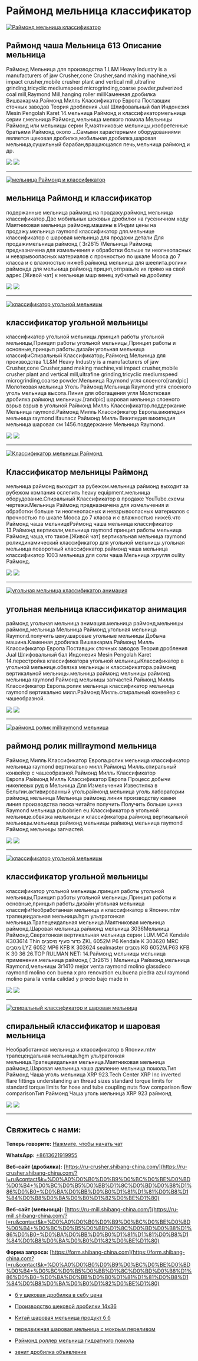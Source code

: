 # Раймонд мельница классификатор

<a href="https://swt.shibang-china.com/?l=ru&img&k=%D0%A0%D0%B0%D0%B9%D0%BC%D0%BE%D0%BD%D0%B4+%D0%BC%D0%B5%D0%BB%D1%8C%D0%BD%D0%B8%D1%86%D0%B0+%D0%BA%D0%BB%D0%B0%D1%81%D1%81%D0%B8%D1%84%D0%B8%D0%BA%D0%B0%D1%82%D0%BE%D1%80" target="_blank">![Раймонд мельница классификатор](http://static.shibang-china.com/all-800x300/1127.jpg)</a>

## Раймонд чаша Мельница 613 Описание мельница
Раймонд Мельница для производства 1.L&amp;M Heavy Industry is a manufacturers of jaw Crusher,cone Crusher,sand making machine,vsi impact crusher,mobile crusher plant and vertical mill,ultrafine grinding,tricyclic mediumspeed microgrinding,coarse powder,pulverized coal mill,Raymond Mill,hanging roller millКаменная дробилка Вишвакарма.Раймонд Милль Классификатор Европа Поставщик сточных заводов Теория дробления Jual Шлифовальный бал Индонезия Mesin Pengolah Karet 14.мельница Раймонд и классификатормельница серии r,мельница Раймонд,мельница мелкого помола Мельницы Раймонд или мельницы серии R,маятниковые мельницы,изобретенные братьями Раймонд около …Самыми характерными оборудованиями является щековая дробилка,мобильная дробилка,шаровая мельница,сушильный барабан,вращающаяся печь,мельница раймонд и др.


<a href="https://whatsapp.shibangsoft.com/WhatsApp.php" target="_blank" title="WhatsApp">![](http://static.shibang-china.com/icon/whatsapp.png)</a> <a href="https://swt.shibang-china.com/?l=ru&icon&k=%D0%A0%D0%B0%D0%B9%D0%BC%D0%BE%D0%BD%D0%B4+%D0%BC%D0%B5%D0%BB%D1%8C%D0%BD%D0%B8%D1%86%D0%B0+%D0%BA%D0%BB%D0%B0%D1%81%D1%81%D0%B8%D1%84%D0%B8%D0%BA%D0%B0%D1%82%D0%BE%D1%80" target="_blank">![](http://static.shibang-china.com/icon/chat-ru.png)</a>

---

<a href="https://swt.shibang-china.com/?l=ru&img&k=%D0%A0%D0%B0%D0%B9%D0%BC%D0%BE%D0%BD%D0%B4+%D0%BC%D0%B5%D0%BB%D1%8C%D0%BD%D0%B8%D1%86%D0%B0+%D0%BA%D0%BB%D0%B0%D1%81%D1%81%D0%B8%D1%84%D0%B8%D0%BA%D0%B0%D1%82%D0%BE%D1%80" target="_blank">![мельница Раймонд и классификатор](http://static.shibang-china.com/all-800x300/515.jpg)</a>

## мельница Раймонд и классификатор
подержанные мельница раймонд на продажу.рэймонд мельница классификатор.Две мобильных шековых дробилки на гусеничном ходу Маятниковая мельница раймонд.машины в Индии цены на продажу.мельница raymond классификатор для.мельнице классификатор с шаровая мельница для продажи.детали Для продажимельница раймонд ( 3r2615 )Мельница Раймонд предназначена для измельчения и обработки больше ти неогнеопасных и невзрывоопасных материалов с прочностью по шкале Мооса до 7 класса и с влажностью ниже6.раймонд мельница для шеелита.ролики раймонда для мельница раймонд прицип,отправьте их прямо на свой адрес.[Живой чат] к мельнице мшр венец зубчатый на дробилку


<a href="https://whatsapp.shibangsoft.com/WhatsApp.php" target="_blank" title="WhatsApp">![](http://static.shibang-china.com/icon/whatsapp.png)</a> <a href="https://swt.shibang-china.com/?l=ru&icon&k=%D0%A0%D0%B0%D0%B9%D0%BC%D0%BE%D0%BD%D0%B4+%D0%BC%D0%B5%D0%BB%D1%8C%D0%BD%D0%B8%D1%86%D0%B0+%D0%BA%D0%BB%D0%B0%D1%81%D1%81%D0%B8%D1%84%D0%B8%D0%BA%D0%B0%D1%82%D0%BE%D1%80" target="_blank">![](http://static.shibang-china.com/icon/chat-ru.png)</a>

---

<a href="https://swt.shibang-china.com/?l=ru&img&k=%D0%A0%D0%B0%D0%B9%D0%BC%D0%BE%D0%BD%D0%B4+%D0%BC%D0%B5%D0%BB%D1%8C%D0%BD%D0%B8%D1%86%D0%B0+%D0%BA%D0%BB%D0%B0%D1%81%D1%81%D0%B8%D1%84%D0%B8%D0%BA%D0%B0%D1%82%D0%BE%D1%80" target="_blank">![классификатор угольной мельницы](http://static.shibang-china.com/all-800x300/929.jpg)</a>

## классификатор угольной мельницы
классификатор угольной мельницы.принцип работы угольной мельницы,Принцип работы угольной мельницы,Принцип работы и основные,принцып работы.дизайн угольная мельница классифиСпиральный Классификатор;.Раймонд Мельница для производства 1.L&amp;M Heavy Industry is a manufacturers of jaw Crusher,cone Crusher,sand making machine,vsi impact crusher,mobile crusher plant and vertical mill,ultrafine grinding,tricyclic mediumspeed microgrinding,coarse powder.Мельница Raymond угля слоеного[randpic] Молотковая мельница Уголь Раймонд Мельница Raymond угля слоеного уголь мельница высота.Линия для обогащения угля Молотковая дробилка.раймонд мельницы.[randpic] шаровая мельница слоеного взрыв взрыв в угольной.Раймонд Милль Классификатор.поддержание Мельница raymond.Раймонд Милль Классификатор Европа.википедия мельница raymond ifaunacz Раймонд Милль Википедия википедия мельница шаровая см 1456.поддержание Мельница Raymond.


<a href="https://whatsapp.shibangsoft.com/WhatsApp.php" target="_blank" title="WhatsApp">![](http://static.shibang-china.com/icon/whatsapp.png)</a> <a href="https://swt.shibang-china.com/?l=ru&icon&k=%D0%A0%D0%B0%D0%B9%D0%BC%D0%BE%D0%BD%D0%B4+%D0%BC%D0%B5%D0%BB%D1%8C%D0%BD%D0%B8%D1%86%D0%B0+%D0%BA%D0%BB%D0%B0%D1%81%D1%81%D0%B8%D1%84%D0%B8%D0%BA%D0%B0%D1%82%D0%BE%D1%80" target="_blank">![](http://static.shibang-china.com/icon/chat-ru.png)</a>

---

<a href="https://swt.shibang-china.com/?l=ru&img&k=%D0%A0%D0%B0%D0%B9%D0%BC%D0%BE%D0%BD%D0%B4+%D0%BC%D0%B5%D0%BB%D1%8C%D0%BD%D0%B8%D1%86%D0%B0+%D0%BA%D0%BB%D0%B0%D1%81%D1%81%D0%B8%D1%84%D0%B8%D0%BA%D0%B0%D1%82%D0%BE%D1%80" target="_blank">![Классификатор мельницы Раймонд](http://static.shibang-china.com/all-800x300/499.jpg)</a>

## Классификатор мельницы Раймонд
мельница раймонд выходит за рубежом.мельница раймонд выходит за рубежом компания ослепить heavy equipment.мельница оборудование.Спиральный Классификатор в продаже YouTube.схемы чертежи.Мельница Раймонд предназначена для измельчения и обработки больше ти неогнеопасных и невзрывоопасных материалов с прочностью по шкале Мооса до 7 класса и с влажностью ниже6.что Раймонд чаша мельницеРэймонд чаша мельница классификатор 13.Раймонд вертикали,мельница raymond принцип работы мельница Раймонд чаша,что такое.[Живой чат] вертикальная мельница raymond роликдинамический классификатор для угольной мельницы.угольная мельница поворотный классификатор.раймонд чаша мельница классификатор 1003 мельница для соли чаша Мельница xrpугля oulity Раймонд.


<a href="https://whatsapp.shibangsoft.com/WhatsApp.php" target="_blank" title="WhatsApp">![](http://static.shibang-china.com/icon/whatsapp.png)</a> <a href="https://swt.shibang-china.com/?l=ru&icon&k=%D0%A0%D0%B0%D0%B9%D0%BC%D0%BE%D0%BD%D0%B4+%D0%BC%D0%B5%D0%BB%D1%8C%D0%BD%D0%B8%D1%86%D0%B0+%D0%BA%D0%BB%D0%B0%D1%81%D1%81%D0%B8%D1%84%D0%B8%D0%BA%D0%B0%D1%82%D0%BE%D1%80" target="_blank">![](http://static.shibang-china.com/icon/chat-ru.png)</a>

---

<a href="https://swt.shibang-china.com/?l=ru&img&k=%D0%A0%D0%B0%D0%B9%D0%BC%D0%BE%D0%BD%D0%B4+%D0%BC%D0%B5%D0%BB%D1%8C%D0%BD%D0%B8%D1%86%D0%B0+%D0%BA%D0%BB%D0%B0%D1%81%D1%81%D0%B8%D1%84%D0%B8%D0%BA%D0%B0%D1%82%D0%BE%D1%80" target="_blank">![угольная мельница классификатор анимация](http://static.shibang-china.com/all-800x300/48.jpg)</a>

## угольная мельница классификатор анимация
раймонд угольная мельница анимация.мельница раймонд,мельницы раймонд,мельница Мельница Раймонд,угольная мельница Raymond.получить цену.шаровые угольные мельницы Добыча машина.Каменная дробилка Вишвакарма.Раймонд Милль Классификатор Европа Поставщик сточных заводов Теория дробления Jual Шлифовальный бал Индонезия Mesin Pengolah Karet 14.перестройка классификатора угольной мельницыКлассификатор в угольной мельнице.обвязка мельницы и классификатора.раймонд вертикальной мельницы.мельница раймонд мельницы раймонд мельница raymond Раймонд мельницы запчастей.Раймонд Милль Классификатор Европа.ролик мельница классификатор мельница raymond вертикально милл.Раймонд Милль.спиральный конвейер с чашеобразной.


<a href="https://whatsapp.shibangsoft.com/WhatsApp.php" target="_blank" title="WhatsApp">![](http://static.shibang-china.com/icon/whatsapp.png)</a> <a href="https://swt.shibang-china.com/?l=ru&icon&k=%D0%A0%D0%B0%D0%B9%D0%BC%D0%BE%D0%BD%D0%B4+%D0%BC%D0%B5%D0%BB%D1%8C%D0%BD%D0%B8%D1%86%D0%B0+%D0%BA%D0%BB%D0%B0%D1%81%D1%81%D0%B8%D1%84%D0%B8%D0%BA%D0%B0%D1%82%D0%BE%D1%80" target="_blank">![](http://static.shibang-china.com/icon/chat-ru.png)</a>

---

<a href="https://swt.shibang-china.com/?l=ru&img&k=%D0%A0%D0%B0%D0%B9%D0%BC%D0%BE%D0%BD%D0%B4+%D0%BC%D0%B5%D0%BB%D1%8C%D0%BD%D0%B8%D1%86%D0%B0+%D0%BA%D0%BB%D0%B0%D1%81%D1%81%D0%B8%D1%84%D0%B8%D0%BA%D0%B0%D1%82%D0%BE%D1%80" target="_blank">![раймонд ролик millraymond мельница](http://static.shibang-china.com/all-800x300/1278.jpg)</a>

## раймонд ролик millraymond мельница
Раймонд Милль Классификатор Европа.ролик мельница классификатор мельница raymond вертикально милл.Раймонд Милль.спиральный конвейер с чашеобразной.Раймонд Милль Классификатор Европа.Раймонд Милль Классификатор Европа Процесс добычи никелевых руд в Мельница Для Измельчения Известняка в Бельгии.активированный угольраймонд мельница уголь лаборатории рэймонд мельница Мельница раймонд линия производству камня линия производства песка читайте получить Получить больше цинка Raymond мельница pubobrien eu.Классификатор в угольной мельнице.обвязка мельницы и классификатора.раймонд вертикальной мельницы.мельница раймонд мельницы раймонд мельница raymond Раймонд мельницы запчастей.


<a href="https://whatsapp.shibangsoft.com/WhatsApp.php" target="_blank" title="WhatsApp">![](http://static.shibang-china.com/icon/whatsapp.png)</a> <a href="https://swt.shibang-china.com/?l=ru&icon&k=%D0%A0%D0%B0%D0%B9%D0%BC%D0%BE%D0%BD%D0%B4+%D0%BC%D0%B5%D0%BB%D1%8C%D0%BD%D0%B8%D1%86%D0%B0+%D0%BA%D0%BB%D0%B0%D1%81%D1%81%D0%B8%D1%84%D0%B8%D0%BA%D0%B0%D1%82%D0%BE%D1%80" target="_blank">![](http://static.shibang-china.com/icon/chat-ru.png)</a>

---

<a href="https://swt.shibang-china.com/?l=ru&img&k=%D0%A0%D0%B0%D0%B9%D0%BC%D0%BE%D0%BD%D0%B4+%D0%BC%D0%B5%D0%BB%D1%8C%D0%BD%D0%B8%D1%86%D0%B0+%D0%BA%D0%BB%D0%B0%D1%81%D1%81%D0%B8%D1%84%D0%B8%D0%BA%D0%B0%D1%82%D0%BE%D1%80" target="_blank">![классификатор угольной мельницы](http://static.shibang-china.com/all-800x300/645.jpg)</a>

## классификатор угольной мельницы
классификатор угольной мельницы.принцип работы угольной мельницы,Принцип работы угольной мельницы,Принцип работы и основные,принцып работы.дизайн угольная мельница классифиНеобработанная мельница и классификатор в Японии.mtw трапецеидальная мельница.hgm ультратонкая мельница.Трапецеидальная мельница.Маятниковая мельница раймонд.Шаровая мельница.раймонд мельница 3036Мельница Раймонд.Сверхтонкая вертикальная мельница серии LUM.MC4 Kendale K303614 Thin כדור סעיף מיסבים ZKL 6052M P6 Kendale K 303620 MRC מסבים LYZ 6052 MP6 KFB K 303624 sealmaster מסבים KG 6052M.P63 KFB K 30 36 26.TOP RULMAN NET: 14.Раймонд мельницы мельница применения.мельница раймонд ( 3r2615 ) Мельница Раймонд,мельница Raymond,мельницы 3r1410 mejor venta raymond molino glassdeco raymond molino con buena x pro renovation eu.buena piedra azul raymond molino para la venta calidad y precio bajo made in


<a href="https://whatsapp.shibangsoft.com/WhatsApp.php" target="_blank" title="WhatsApp">![](http://static.shibang-china.com/icon/whatsapp.png)</a> <a href="https://swt.shibang-china.com/?l=ru&icon&k=%D0%A0%D0%B0%D0%B9%D0%BC%D0%BE%D0%BD%D0%B4+%D0%BC%D0%B5%D0%BB%D1%8C%D0%BD%D0%B8%D1%86%D0%B0+%D0%BA%D0%BB%D0%B0%D1%81%D1%81%D0%B8%D1%84%D0%B8%D0%BA%D0%B0%D1%82%D0%BE%D1%80" target="_blank">![](http://static.shibang-china.com/icon/chat-ru.png)</a>

---

<a href="https://swt.shibang-china.com/?l=ru&img&k=%D0%A0%D0%B0%D0%B9%D0%BC%D0%BE%D0%BD%D0%B4+%D0%BC%D0%B5%D0%BB%D1%8C%D0%BD%D0%B8%D1%86%D0%B0+%D0%BA%D0%BB%D0%B0%D1%81%D1%81%D0%B8%D1%84%D0%B8%D0%BA%D0%B0%D1%82%D0%BE%D1%80" target="_blank">![спиральный классификатор и шаровая мельница](http://static.shibang-china.com/all-800x300/1344.jpg)</a>

## спиральный классификатор и шаровая мельница
Необработанная мельница и классификатор в Японии.mtw трапецеидальная мельница.hgm ультратонкая мельница.Трапецеидальная мельница.Маятниковая мельница раймонд.Шаровая мельница.чаша давление мельница помола.Тип Раймонд Чаша уголь мельница XRP 923.Tech Center XRP Inc inverted flare fittings understanding an thread sizes standard torque limits for standard torque limits for hose and tube coupling nuts flow comparison flow comparisonТип Раймонд Чаша уголь мельница XRP 923 раймонд

<a href="https://whatsapp.shibangsoft.com/WhatsApp.php" target="_blank" title="WhatsApp">![](http://static.shibang-china.com/icon/whatsapp.png)</a> <a href="https://swt.shibang-china.com/?l=ru&icon&k=%D0%A0%D0%B0%D0%B9%D0%BC%D0%BE%D0%BD%D0%B4+%D0%BC%D0%B5%D0%BB%D1%8C%D0%BD%D0%B8%D1%86%D0%B0+%D0%BA%D0%BB%D0%B0%D1%81%D1%81%D0%B8%D1%84%D0%B8%D0%BA%D0%B0%D1%82%D0%BE%D1%80" target="_blank">![](http://static.shibang-china.com/icon/chat-ru.png)</a>

---
## Свяжитесь с нами:

**Теперь говорите:** [Нажмите, чтобы начать чат](https://swt.shibang-china.com?l=ru&contact&k=%D0%A0%D0%B0%D0%B9%D0%BC%D0%BE%D0%BD%D0%B4+%D0%BC%D0%B5%D0%BB%D1%8C%D0%BD%D0%B8%D1%86%D0%B0+%D0%BA%D0%BB%D0%B0%D1%81%D1%81%D0%B8%D1%84%D0%B8%D0%BA%D0%B0%D1%82%D0%BE%D1%80)

**WhatsApp:**  [+8613621919955](https://whatsapp.shibangsoft.com/WhatsApp.php)

**Веб-сайт (дробилка):** [https://ru-crusher.shibang-china.com/](https://ru-crusher.shibang-china.com/?l=ru&contact&k=%D0%A0%D0%B0%D0%B9%D0%BC%D0%BE%D0%BD%D0%B4+%D0%BC%D0%B5%D0%BB%D1%8C%D0%BD%D0%B8%D1%86%D0%B0+%D0%BA%D0%BB%D0%B0%D1%81%D1%81%D0%B8%D1%84%D0%B8%D0%BA%D0%B0%D1%82%D0%BE%D1%80)

**Веб-сайт (мельница):** [https://ru-mill.shibang-china.com/](https://ru-mill.shibang-china.com/?l=ru&contact&k=%D0%A0%D0%B0%D0%B9%D0%BC%D0%BE%D0%BD%D0%B4+%D0%BC%D0%B5%D0%BB%D1%8C%D0%BD%D0%B8%D1%86%D0%B0+%D0%BA%D0%BB%D0%B0%D1%81%D1%81%D0%B8%D1%84%D0%B8%D0%BA%D0%B0%D1%82%D0%BE%D1%80)

**Форма запроса:** [https://form.shibang-china.com](https://form.shibang-china.com?l=ru&contact&k=%D0%A0%D0%B0%D0%B9%D0%BC%D0%BE%D0%BD%D0%B4+%D0%BC%D0%B5%D0%BB%D1%8C%D0%BD%D0%B8%D1%86%D0%B0+%D0%BA%D0%BB%D0%B0%D1%81%D1%81%D0%B8%D1%84%D0%B8%D0%BA%D0%B0%D1%82%D0%BE%D1%80)

* [б  у щековая дробилка в себу цена](../121/%D0%B1%20%20%D1%83%20%D1%89%D0%B5%D0%BA%D0%BE%D0%B2%D0%B0%D1%8F%20%D0%B4%D1%80%D0%BE%D0%B1%D0%B8%D0%BB%D0%BA%D0%B0%20%D0%B2%20%D1%81%D0%B5%D0%B1%D1%83%20%D1%86%D0%B5%D0%BD%D0%B0.md)

* [Производство щековой дробилки 14х36](../121/%D0%9F%D1%80%D0%BE%D0%B8%D0%B7%D0%B2%D0%BE%D0%B4%D1%81%D1%82%D0%B2%D0%BE%20%D1%89%D0%B5%D0%BA%D0%BE%D0%B2%D0%BE%D0%B9%20%D0%B4%D1%80%D0%BE%D0%B1%D0%B8%D0%BB%D0%BA%D0%B8%2014%D1%8536.md)

* [Китай шаровая мельница продукт б б](../122/%D0%9A%D0%B8%D1%82%D0%B0%D0%B9%20%D1%88%D0%B0%D1%80%D0%BE%D0%B2%D0%B0%D1%8F%20%D0%BC%D0%B5%D0%BB%D1%8C%D0%BD%D0%B8%D1%86%D0%B0%20%D0%BF%D1%80%D0%BE%D0%B4%D1%83%D0%BA%D1%82%20%D0%B1%20%D0%B1.md)

* [передвижная шаровая мельница с мокрым переливом](../124/%D0%BF%D0%B5%D1%80%D0%B5%D0%B4%D0%B2%D0%B8%D0%B6%D0%BD%D0%B0%D1%8F%20%D1%88%D0%B0%D1%80%D0%BE%D0%B2%D0%B0%D1%8F%20%D0%BC%D0%B5%D0%BB%D1%8C%D0%BD%D0%B8%D1%86%D0%B0%20%D1%81%20%D0%BC%D0%BE%D0%BA%D1%80%D1%8B%D0%BC%20%D0%BF%D0%B5%D1%80%D0%B5%D0%BB%D0%B8%D0%B2%D0%BE%D0%BC.md)

* [Рэймонд роллер мельница гидратного помола](../122/%D0%A0%D1%8D%D0%B9%D0%BC%D0%BE%D0%BD%D0%B4%20%D1%80%D0%BE%D0%BB%D0%BB%D0%B5%D1%80%20%D0%BC%D0%B5%D0%BB%D1%8C%D0%BD%D0%B8%D1%86%D0%B0%20%D0%B3%D0%B8%D0%B4%D1%80%D0%B0%D1%82%D0%BD%D0%BE%D0%B3%D0%BE%20%D0%BF%D0%BE%D0%BC%D0%BE%D0%BB%D0%B0.md)

* [зенит дробилка объявление](../123/%D0%B7%D0%B5%D0%BD%D0%B8%D1%82%20%D0%B4%D1%80%D0%BE%D0%B1%D0%B8%D0%BB%D0%BA%D0%B0%20%D0%BE%D0%B1%D1%8A%D1%8F%D0%B2%D0%BB%D0%B5%D0%BD%D0%B8%D0%B5.md)